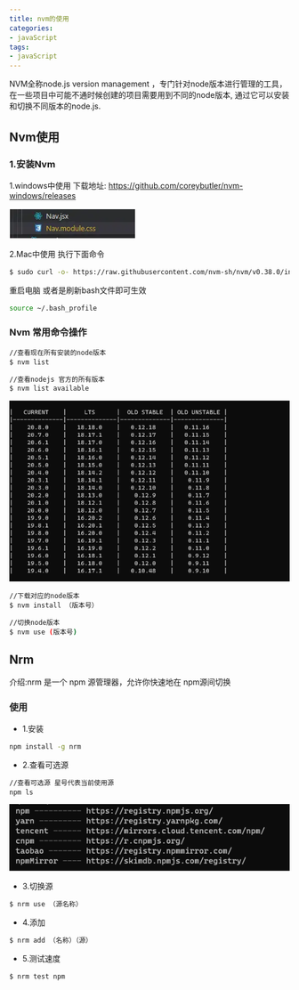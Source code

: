 ```yaml
---
title: nvm的使用
categories: 
- javaScript
tags:
- javaScript
---
```

NVM全称node.js version management ，专门针对node版本进行管理的工具，在一些项目中可能不通时候创建的项目需要用到不同的node版本, 通过它可以安装和切换不同版本的node.js.

## Nvm使用

### 1.安装Nvm
 1.windows中使用
 下载地址: [](url)https://github.com/coreybutler/nvm-windows/releases

![image.png](/imgs/blog1/image.png)

 2.Mac中使用
 执行下面命令
``` bash
$ sudo curl -o- https://raw.githubusercontent.com/nvm-sh/nvm/v0.38.0/install.sh | bash
```

 重启电脑 或者是刷新bash文件即可生效
``` bash
source ~/.bash_profile
```


### Nvm 常用命令操作

``` bash
//查看现在所有安装的node版本
$ nvm list
```


``` bash
//查看nodejs 官方的所有版本
$ nvm list available
```
![Alt text](/imgs/blog1/image-1.png)




``` bash
//下载对应的node版本
$ nvm install （版本号） 
```

```bash
//切换node版本
$ nvm use (版本号)

```
## Nrm

介绍:nrm 是一个 npm 源管理器，允许你快速地在 npm源间切换

### 使用
- 1.安装
```bash
npm install -g nrm
```
- 2.查看可选源
```bash
//查看可选源 星号代表当前使用源
npm ls 

```
![Alt text](/imgs/blog1/image-2.png)

- 3.切换源
```bash
$ nrm use （源名称）
```

- 4.添加
```bash
$ nrm add （名称）（源）
```
- 5.测试速度 
```bash
$ nrm test npm
```